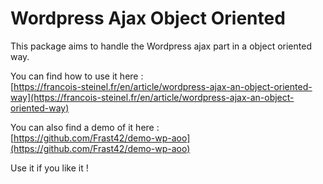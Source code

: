 # Wordpress Ajax Object Oriented

This package aims to handle the Wordpress ajax part in a object oriented way.

You can find how to use it here :  
[https://francois-steinel.fr/en/article/wordpress-ajax-an-object-oriented-way](https://francois-steinel.fr/en/article/wordpress-ajax-an-object-oriented-way)

You can also find a demo of it here :  
[https://github.com/Frast42/demo-wp-aoo](https://github.com/Frast42/demo-wp-aoo)

Use it if you like it !